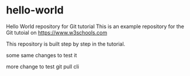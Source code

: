 # hello-world
Hello World repository for Git tutorial
This is an example repository for the Git tutoial on https://www.w3schools.com

This repository is built step by step in the tutorial.

some same changes to test it

more change to test git pull cli

